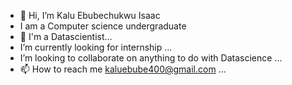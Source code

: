 - 👋 Hi, I’m Kalu Ebubechukwu Isaac 
- I am a Computer science  undergraduate 
- 👀 I'm  a Datascientist...
- I’m currently looking for internship ...
-  I’m looking to collaborate on anything to do with Datascience ...
- 📫 How to reach me kaluebube400@gmail.com ...

<!---
KALUEBUBE1/KALUEBUBE1 is a ✨ special ✨ repository because its `README.md` (this file) appears on your GitHub profile.
You can click the Preview link to take a look at your changes.
--->
